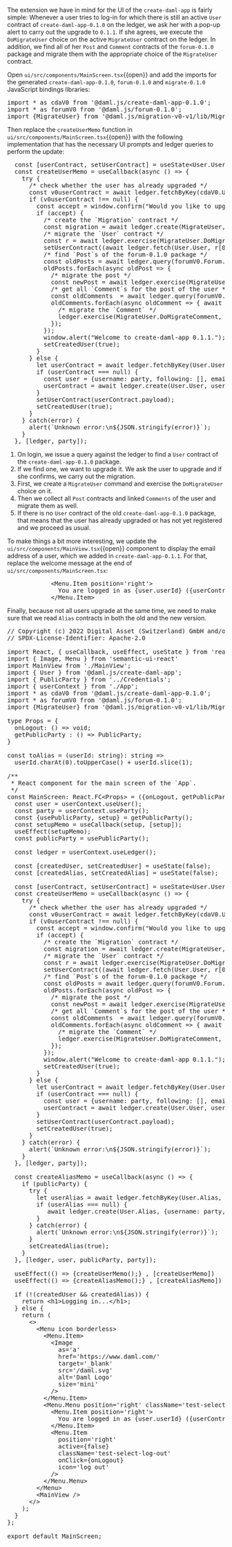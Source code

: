 The extension we have in mind for the UI of the `create-daml-app` is fairly simple: Whenever a user
tries to log-in for which there is still an active `User` contract of `create-daml-app-0.1.0` on the
ledger, we ask her with a pop-up alert to carry out the upgrade to `0.1.1`. If she agrees, we
execute the `DoMigrateUser` choice on the active `MigrateUser` contract on the ledger. In addition,
we find all of her `Post` and `Comment` contracts of the `forum-0.1.0` package and migrate them with
the appropriate choice of the `MigrateUser` contract.

Open `ui/src/components/MainScreen.tsx`{{open}} and add the imports for the generated
`create-daml-app-0.1.0`, `forum-0.1.0` and `migrate-0.1.0` JavaScript bindings libraries:

<pre class="file" data-target="clipboard">
import * as cdaV0 from '@daml.js/create-daml-app-0.1.0';
import * as forumV0 from '@daml.js/forum-0.1.0';
import {MigrateUser} from '@daml.js/migration-v0-v1/lib/Migrate';
</pre>

Then replace the `createUserMemo` function in `ui/src/components/MainScreen.tsx`{{open}} with the following
implementation that has the necessary UI prompts and ledger queries to perform the update:

<pre class="file" data-target="clipboard">
  const [userContract, setUserContract] = useState&lt;User.User | undefined&gt;(undefined);
  const createUserMemo = useCallback(async () =&gt; {
    try {
      /* check whether the user has already upgraded */
      const v0userContract = await ledger.fetchByKey(cdaV0.User.User, party);
      if (v0userContract !== null) {
        const accept = window.confirm("Would you like to upgrade to version 0.1.1 of create-daml-app?");
        if (accept) {
          /* create the `Migration` contract */
          const migration = await ledger.create(MigrateUser, {username: party});
          /* migrate the `User` contract */
          const r = await ledger.exercise(MigrateUser.DoMigrateUser, migration.contractId, {userCid: v0userContract.contractId});
          setUserContract((await ledger.fetch(User.User, r[0]))!.payload);
          /* find `Post`s of the forum-0.1.0 package */
          const oldPosts = await ledger.query(forumV0.Forum.Post, {user: {username: v0userContract.payload.username}});
          oldPosts.forEach(async oldPost =&gt; {
            /* migrate the post */
            const newPost = await ledger.exercise(MigrateUser.DoMigratePost, migration.contractId, {postCid: oldPost.contractId});
            /* get all `Comment`s for the post of the user */
            const oldComments  = await ledger.query(forumV0.Forum.Comment, {post: oldPost.contractId, commenter: {username: party}});
            oldComments.forEach(async oldComment =&gt; { await
              /* migrate the `Comment` */
              ledger.exercise(MigrateUser.DoMigrateComment, migration.contractId, {commentCid: oldComment.contractId, newPostCid: newPost[0]})
            });
          });
          window.alert("Welcome to create-daml-app 0.1.1.");
          setCreatedUser(true);
        }
      } else {
        let userContract = await ledger.fetchByKey(User.User, party);
        if (userContract === null) {
          const user = {username: party, following: [], email: null};
          userContract = await ledger.create(User.User, user);
        }
        setUserContract(userContract.payload);
        setCreatedUser(true);
      }
    } catch(error) {
      alert(`Unknown error:\n${JSON.stringify(error)}`);
    }
  }, [ledger, party]);
</pre>

1. On login, we issue a query against the ledger to find a `User` contract of the
   `create-daml-app-0.1.0` package.
1. If we find one, we want to upgrade it. We ask the user to upgrade and if she confirms, we carry
   out the migration.
1. First, we create a `MigrateUser` command and exercise the `DoMigrateUser` choice on it.
1. Then we collect all `Post` contracts and linked `Comments` of the user and migrate them as well.
1. If there is no `User` contract of the old `create-daml-app-0.1.0` package, that means that the
   user has already upgraded or has not yet registered and we proceed as usual.

To make things a bit more interesting, we update the
`ui/src/components/MainView.tsx`{{open}} component to display the
email address of a user, which we added in
`create-daml-app-0.1.1`. For that, replace the welcome message at the
end of `ui/src/components/MainScreen.tsx`:

<pre class="file" data-filename="ui/src/components/MainView.tsx" data-target="clipboard">
            &lt;Menu.Item position='right'&gt;
              You are logged in as {user.userId} ({userContract?.email ? userContract?.email : "no email"}).
            &lt;/Menu.Item&gt;
</pre>


Finally, because not all users upgrade at the same time, we need to
make sure that we read `Alias` contracts in both the old and the new
version.

<pre class="file" data-filename="ui/src/components/MainScreen.tsx" data-target="replace">
// Copyright (c) 2022 Digital Asset (Switzerland) GmbH and/or its affiliates. All rights reserved.
// SPDX-License-Identifier: Apache-2.0

import React, { useCallback, useEffect, useState } from 'react'
import { Image, Menu } from 'semantic-ui-react'
import MainView from './MainView';
import { User } from '@daml.js/create-daml-app';
import { PublicParty } from '../Credentials';
import { userContext } from './App';
import * as cdaV0 from '@daml.js/create-daml-app-0.1.0';
import * as forumV0 from '@daml.js/forum-0.1.0';
import {MigrateUser} from '@daml.js/migration-v0-v1/lib/Migrate';

type Props = {
  onLogout: () =&gt; void;
  getPublicParty : () =&gt; PublicParty;
}

const toAlias = (userId: string): string =&gt;
  userId.charAt(0).toUpperCase() + userId.slice(1);

/**
 * React component for the main screen of the `App`.
 */
const MainScreen: React.FC&lt;Props&gt; = ({onLogout, getPublicParty}) =&gt; {
  const user = userContext.useUser();
  const party = userContext.useParty();
  const {usePublicParty, setup} = getPublicParty();
  const setupMemo = useCallback(setup, [setup]);
  useEffect(setupMemo);
  const publicParty = usePublicParty();

  const ledger = userContext.useLedger();

  const [createdUser, setCreatedUser] = useState(false);
  const [createdAlias, setCreatedAlias] = useState(false);

  const [userContract, setUserContract] = useState&lt;User.User | undefined&gt;(undefined);
  const createUserMemo = useCallback(async () =&gt; {
    try {
      /* check whether the user has already upgraded */
      const v0userContract = await ledger.fetchByKey(cdaV0.User.User, party);
      if (v0userContract !== null) {
        const accept = window.confirm("Would you like to upgrade to version 0.1.1 of create-daml-app?");
        if (accept) {
          /* create the `Migration` contract */
          const migration = await ledger.create(MigrateUser, {username: party});
          /* migrate the `User` contract */
          const r = await ledger.exercise(MigrateUser.DoMigrateUser, migration.contractId, {userCid: v0userContract.contractId});
          setUserContract((await ledger.fetch(User.User, r[0]))!.payload);
          /* find `Post`s of the forum-0.1.0 package */
          const oldPosts = await ledger.query(forumV0.Forum.Post, {user: {username: v0userContract.payload.username}});
          oldPosts.forEach(async oldPost =&gt; {
            /* migrate the post */
            const newPost = await ledger.exercise(MigrateUser.DoMigratePost, migration.contractId, {postCid: oldPost.contractId});
            /* get all `Comment`s for the post of the user */
            const oldComments  = await ledger.query(forumV0.Forum.Comment, {post: oldPost.contractId, commenter: {username: party}});
            oldComments.forEach(async oldComment =&gt; { await
              /* migrate the `Comment` */
              ledger.exercise(MigrateUser.DoMigrateComment, migration.contractId, {commentCid: oldComment.contractId, newPostCid: newPost[0]})
            });
          });
          window.alert("Welcome to create-daml-app 0.1.1.");
          setCreatedUser(true);
        }
      } else {
        let userContract = await ledger.fetchByKey(User.User, party);
        if (userContract === null) {
          const user = {username: party, following: [], email: null};
          userContract = await ledger.create(User.User, user);
        }
        setUserContract(userContract.payload);
        setCreatedUser(true);
      }
    } catch(error) {
      alert(`Unknown error:\n${JSON.stringify(error)}`);
    }
  }, [ledger, party]);

  const createAliasMemo = useCallback(async () =&gt; {
    if (publicParty) {
      try {
        let userAlias = await ledger.fetchByKey(User.Alias, {_1: party, _2: publicParty});
        if (userAlias === null) {
           await ledger.create(User.Alias, {username: party, alias: toAlias(user.userId), public: publicParty});
        }
      } catch(error) {
        alert(`Unknown error:\n${JSON.stringify(error)}`);
      }
      setCreatedAlias(true);
    }
  }, [ledger, user, publicParty, party]);

  useEffect(() =&gt; {createUserMemo();} , [createUserMemo])
  useEffect(() =&gt; {createAliasMemo();} , [createAliasMemo])

  if (!(createdUser && createdAlias)) {
    return &lt;h1&gt;Logging in...&lt;/h1&gt;;
  } else {
    return (
      &lt;&gt;
        &lt;Menu icon borderless&gt;
          &lt;Menu.Item&gt;
            &lt;Image
              as='a'
              href='https://www.daml.com/'
              target='_blank'
              src='/daml.svg'
              alt='Daml Logo'
              size='mini'
            /&gt;
          &lt;/Menu.Item&gt;
          &lt;Menu.Menu position='right' className='test-select-main-menu'&gt;
            &lt;Menu.Item position='right'&gt;
              You are logged in as {user.userId} ({userContract?.email ? userContract?.email : "no email"}).
            &lt;/Menu.Item&gt;
            &lt;Menu.Item
              position='right'
              active={false}
              className='test-select-log-out'
              onClick={onLogout}
              icon='log out'
            /&gt;
          &lt;/Menu.Menu&gt;
        &lt;/Menu&gt;
        &lt;MainView /&gt;
      &lt;/&gt;
    );
  }
};

export default MainScreen;
</pre>
